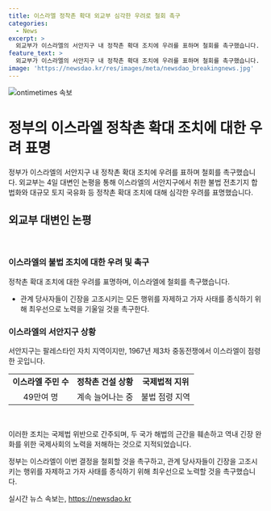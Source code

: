 ```yaml
---
title: 이스라엘 정착촌 확대 외교부 심각한 우려로 철회 촉구
categories:
  - News
excerpt: >
  외교부가 이스라엘의 서안지구 내 정착촌 확대 조치에 우려를 표하며 철회를 촉구했습니다. 정부는 정착촌 건설이 국제법 위반과 두 국가 해결의 근간을 훼손하며 긴장 완화를 방해하는 것이라고 지적했고, 관계 당사자들에게 긴장 조장을 자제하고 사태 종식을 위해 노력하라고 촉구했습니다. 요르단강 서안지구는 팔레스타인 자치 지역이지만, 이스라엘이 1967년 점령한 곳으로 국제법적으로 정착촌은 불법으로 간주되고 있습니다.
feature_text: >
  외교부가 이스라엘의 서안지구 내 정착촌 확대 조치에 우려를 표하며 철회를 촉구했습니다. 정부는 정착촌 건설이 국제법 위반과 두 국가 해결의 근간을 훼손하며 긴장 완화를 방해하는 것이라고 지적했고, 관계 당사자들에게 긴장 조장을 자제하고 사태 종식을 위해 노력하라고 촉구했습니다. 요르단강 서안지구는 팔레스타인 자치 지역이지만, 이스라엘이 1967년 점령한 곳으로 국제법적으로 정착촌은 불법으로 간주되고 있습니다.
image: 'https://newsdao.kr/res/images/meta/newsdao_breakingnews.jpg'
---
```


<p><img src="https://newsdao.kr/res/images/meta/newsdao_breakingnews.jpg" alt="ontimetimes 속보" /></p>

<h1>정부의 이스라엘 정착촌 확대 조치에 대한 우려 표명</h1>

<p data-ke-size="size16"></p>

<p>정부가 이스라엘의 서안지구 내 정착촌 확대 조치에 우려를 표하며 철회를 촉구했습니다. 외교부는 4일 대변인 논평을 통해 이스라엘의 서안지구에서 취한 불법 전초기지 합법화와 대규모 토지 국유화 등 정착촌 확대 조치에 대해 심각한 우려를 표명했습니다.</p>

<h2 data-ke-size="size26">외교부 대변인 논평</h2>

<p data-ke-size="size16">&nbsp;</p>

<h3>이스라엘의 불법 조치에 대한 우려 및 촉구</h3>

<p data-ke-size="size16">정착촌 확대 조치에 대한 우려를 표명하며, 이스라엘에 철회를 촉구했습니다.</p>

<ul>
<li>관계 당사자들이 긴장을 고조시키는 모든 행위를 자제하고 가자 사태를 종식하기 위해 최우선으로 노력을 기울일 것을 촉구한다.</li>
</ul>

<h3>이스라엘의 서안지구 상황</h3>

<p data-ke-size="size16">서안지구는 팔레스타인 자치 지역이지만, 1967년 제3차 중동전쟁에서 이스라엘이 점령한 곳입니다.</p>

<table>
<tbody>
<tr>
<td style="text-align: center; height: 17px;"><b>이스라엘 주민 수</b></td>
<td style="text-align: center; height: 17px;"><b>정착촌 건설 상황</b></td>
<td style="text-align: center; height: 17px;"><b>국제법적 지위</b></td>
</tr>
<tr>
<td style="text-align: center; height: 17px;">49만여 명</td>
<td style="text-align: center; height: 17px;">계속 늘어나는 중</td>
<td style="text-align: center; height: 17px;">불법 점령 지역</td>
</tr>
</tbody>
</table>

<p data-ke-size="size16">&nbsp;</p>

<p>이러한 조치는 국제법 위반으로 간주되며, 두 국가 해법의 근간을 훼손하고 역내 긴장 완화를 위한 국제사회의 노력을 저해하는 것으로 지적되었습니다.</p>

<p>정부는 이스라엘이 이번 결정을 철회할 것을 촉구하고, 관계 당사자들이 긴장을 고조시키는 행위를 자제하고 가자 사태를 종식하기 위해 최우선으로 노력할 것을 촉구했습니다.</p>
실시간 뉴스 속보는, <a href="https://newsdao.kr" rel="dofollow">https://newsdao.kr</a>


